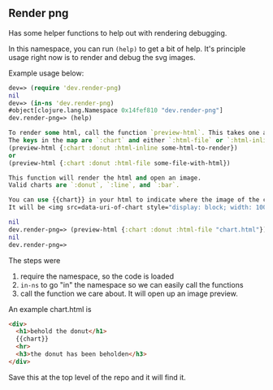## Render png

Has some helper functions to help out with rendering debugging.

In this namespace, you can run `(help)` to get a bit of help. It's principle usage right now is to render and debug the svg images.

Example usage below:

```clojure
dev=> (require 'dev.render-png)
nil
dev=> (in-ns 'dev.render-png)
#object[clojure.lang.Namespace 0x14fef810 "dev.render-png"]
dev.render-png=> (help)

To render some html, call the function `preview-html`. This takes one argument, a map.
The keys in the map are `:chart` and either `:html-file` or `:html-inline`.
(preview-html {:chart :donut :html-inline some-html-to-render})
or
(preview-html {:chart :donut :html-file some-file-with-html})

This function will render the html and open an image.
Valid charts are `:donut`, `:line`, and `:bar`.

You can use {{chart}} in your html to indicate where the image of the chart should be embedded.
It will be <img src=data-uri-of-chart style="display: block; width: 100%">

nil
dev.render-png=> (preview-html {:chart :donut :html-file "chart.html"})
nil
dev.render-png=>
```

The steps were
1. require the namespace, so the code is loaded
2. `in-ns` to go "in" the namespace so we can easily call the functions
3. call the function we care about. It will open up an image preview.

An example chart.html is

```html
<div>
  <h1>behold the donut</h1>
  {{chart}}
  <hr>
  <h3>the donut has been beholden</h3>
</div>
```

Save this at the top level of the repo and it will find it.
